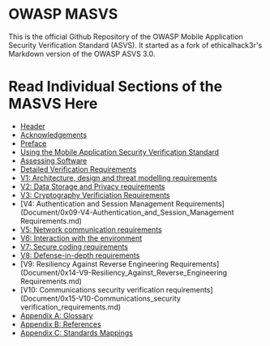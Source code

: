 # OWASP MASVS

This is the official Github Repository of the OWASP Mobile Application Security Verification Standard (ASVS).
It started as a fork of ethicalhack3r's Markdown version of the OWASP ASVS 3.0.


# Read Individual Sections of the MASVS Here

* [Header](Document/0x00-Header.md)
* [Acknowledgements](Document/0x01-Acknowledgements.md)
* [Preface](Document/0x02-Preface.md)
* [Using the Mobile Application Security Verification Standard](Document/0x03-Using_the_MASVS.md)
* [Assessing Software](Document/0x04-Assessing_software.md)
* [Detailed Verification Requirements](Document/0x05-Detailed_Verification_Requirements.md)
* [V1: Architecture, design and threat modelling requirements](Document/0x06-V1-Architecture_design_and_threat_modelling_requireme.md)
* [V2: Data Storage and Privacy requirements](Document/0x07-V2-Data_Storage_and_Privacy_requirements.md)
* [V3: Cryptography Verificiation Requirements](Document/0x08-V3-Cryptography_Verificiation_Requirements.md)
* [V4: Authentication and Session Management Requirements](Document/0x09-V4-Authentication_and_Session_Management Requirements.md)
* [V5: Network communication requirements](Document/0x10-V5_Network_communication_requirements.md)
* [ V6: Interaction with the environment](Document/0x11-V6_Interaction_with_the_environment.md)
* [V7: Secure coding requirements](Document/0x12-V7-Secure_coding_requirements.md)
* [V8: Defense-in-depth requirements](Document/0x13-V8-Defense-in-depth_requirements.md)
* [V9: Resiliency Against Reverse Engineering Requirements](Document/0x14-V9-Resiliency_Against_Reverse_Engineering Requirements.md)
* [V10: Communications security verification requirements](Document/0x15-V10-Communications_security verification_requirements.md)
* [Appendix A: Glossary](Document/0x90-Appendix-A_Glossary.md)
* [Appendix B: References](Document/0x91-Appendix-B_References.md)
* [Appendix C: Standards Mappings](Document/0x92-Appendix-C_Standards_Mappings.md)


